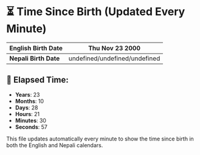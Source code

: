 # ⏳ Time Since Birth (Updated Every Minute)

| **English Birth Date** | Thu Nov 23 2000 |
|------------------------|-------------------------------------|
| **Nepali Birth Date**  | undefined/undefined/undefined                  |

## 📅 Elapsed Time:

- **Years**: 23
- **Months**: 10
- **Days**: 28
- **Hours**: 21
- **Minutes**: 30
- **Seconds**: 57

This file updates automatically every minute to show the time since birth in both the English and Nepali calendars.